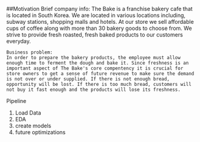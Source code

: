 ##Motivation
    Brief company info:
    The Bake is a franchise bakery cafe that is located in South Korea. We are located in various locations including, subway stations, shopping malls and hotels. At our store we sell affordable cups of coffee along with more than 30 bakery goods to choose from. We strive to provide fresh roasted, fresh baked products to our customers everyday. 

    Business problem:
    In order to prepare the bakery products, the employee must allow enough time to ferment the dough and bake it. Since freshness is an important aspect of The Bake's core compentency it is crucial for store owners to get a sense of future revenue to make sure the demand is not over or under supplied. If there is not enough bread, opportunity will be lost. If there is too much bread, customers will not buy it fast enough and the products will lose its freshness.

Pipeline
1. Load Data
2. EDA
3. create models
4. future optimizations

